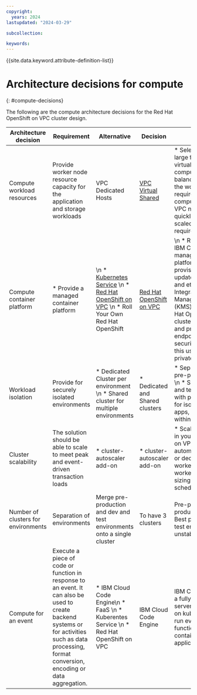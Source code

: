 ```yaml
---
copyright:
  years: 2024
lastupdated: "2024-03-29"

subcollection: 

keywords:
---
```

{{site.data.keyword.attribute-definition-list}}

# Architecture decisions for compute

{: #compute-decisions}

The following are the compute architecture decisions for the Red Hat OpenShift on VPC cluster design.

| Architecture decision           | Requirement                                                                      | Alternative                                                                                                                                                                            | Decision                                                                                       | Rationale                                                                                                                                                                                                                                                                                                                                                                 |
|-------------------------------------|--------------------------------------------------------------------------------------|--------------------------------------------------------------------------------------------------------------------------------------------------------------------------------------------|----------------------------------------------------------------------------------------------------|-------------------------------------------------------------------------------------------------------------------------------------------------------------------------------------------------------------------------------------------------------------------------------------------------------------------------------------------------------------------------------|
| Compute workload resources          | Provide worker node resource capacity for the application and storage workloads        | VPC Dedicated Hosts                                                                                                                                                                      | [VPC Virtual Shared](/docs/containers?topic=containers-planning_worker_nodes) | * Select small, medium, or large for the VPC Compute virtual machine size and a compute, memory, or balanced profile based on the workload requirements.  \n * x86 compute within an isolated VPC network that can be quickly provisioned and scaled based on load requirements.                                                                                                                                  |
| Compute container platform          | * Provide a managed container platform                                                 |  \n * [Kubernetes Service](/docs/containers) \n * [Red Hat OpenShift on VPC](/docs/openshift?topic=openshift-getting-started) \n * Roll Your Own Red Hat OpenShift | [Red Hat OpenShift on VPC](]/docs/openshift?topic=openshift-getting-started)   |  \n * Red Hat OpenShift on IBM Cloud provides a managed container platform with automatic provisioning, backup and updates of master nodes, and etcd storage \n * Integration with Key Management Services (KMS) supported \n * Red Hat OpenShift VPC clusters support public and private service endpoint clusters. For security best practice for this use case, use only private endpoints. |
| Workload isolation                  | Provide for securely isolated environments                                           | * Dedicated Cluster per environment \n * Shared cluster for multiple environments                                                                                                             | * Dedicated and Shared clusters                                                                    | * Separate production and pre-production clusters.  \n * Shared cluster for dev and test environments with projects that are used for isolation between apps, app tiers, and so on, within a cluster.                                                                                                                                                                                                            |
| Cluster scalability                 | The solution should be able to scale to meet peak and event-driven transaction loads | * cluster-autoscaler add-on                                                                                                                                                                | * cluster-autoscaler add-on                                                                        | * Scale the worker pools in your Red Hat OpenShift on VPC cluster automatically to increase or decrease the number of worker nodes in the worker pool based on the sizing needs of your scheduled workloads.                                                                                                                                                                  |
| Number of clusters for environments | Separation of environments                                                           | Merge pre-production and dev and test environments onto a single cluster                                                                                                                                    | To have 3 clusters                                                                                 | Pre-production and production are identical. Best practice the dev and test environment can be unstable                                                                                                                                                                                                                                                                                |
|Compute for an event|Execute a piece of code or function in response to an event. It can also be used to create backend systems or for activities such as data processing, format conversion, encoding or data aggregation.|* IBM Cloud Code Engine\n * FaaS \n * Kuberentes Service \n * Red Hat OpenShift on VPC|IBM Cloud Code Engine|IBM Cloud Code Engine is a fully managed, serverless platform built on kubernetes designed to run event-driven functions, batch jobs or containerized applications/microservices|{: caption=" Table 1: Compute architecture decision" caption-side="bottom"}
